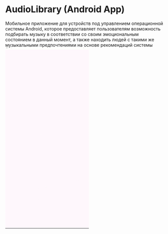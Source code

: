 # AudioLibrary (Android App)
Мобильное приложение для устройств под управлением операционной системы Android, которое предоставляет пользователям возможность подбирать музыку в соответствии со своим эмоциональным состоянием в данный момент, а также находить людей с такими же музыкальными предпочтениями на основе рекомендаций системы
![Пример GIF](https://github.com/drevomuhov/Audio-Library-Android-App-/blob/main/images/image9.gif)
